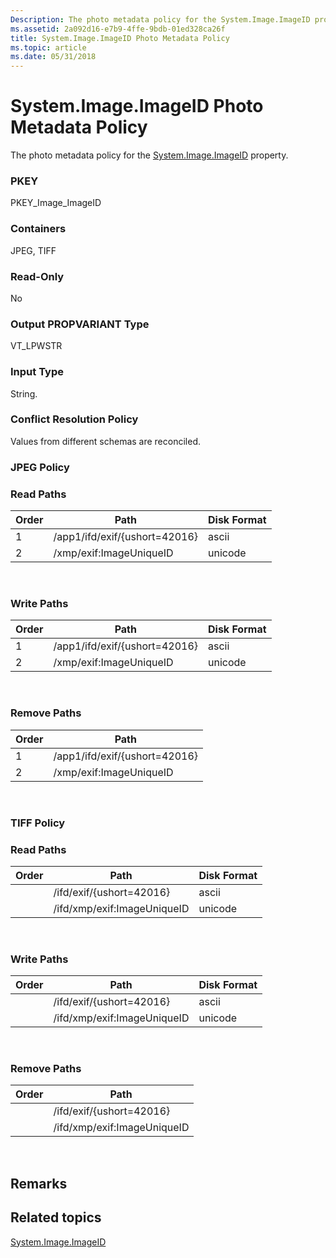 ```yaml
---
Description: The photo metadata policy for the System.Image.ImageID property.
ms.assetid: 2a092d16-e7b9-4ffe-9bdb-01ed328ca26f
title: System.Image.ImageID Photo Metadata Policy
ms.topic: article
ms.date: 05/31/2018
---
```


# System.Image.ImageID Photo Metadata Policy

The photo metadata policy for the [System.Image.ImageID](https://msdn.microsoft.com/library/bb787464(VS.85).aspx) property.

### PKEY

PKEY\_Image\_ImageID

### Containers

JPEG, TIFF

### Read-Only

No

### Output PROPVARIANT Type

VT\_LPWSTR

### Input Type

String.

### Conflict Resolution Policy

Values from different schemas are reconciled.

### JPEG Policy

### Read Paths



| Order | Path                          | Disk Format |
|-------|-------------------------------|-------------|
| 1     | /app1/ifd/exif/{ushort=42016} | ascii       |
| 2     | /xmp/exif:ImageUniqueID       | unicode     |



 

### Write Paths



| Order | Path                          | Disk Format |
|-------|-------------------------------|-------------|
| 1     | /app1/ifd/exif/{ushort=42016} | ascii       |
| 2     | /xmp/exif:ImageUniqueID       | unicode     |



 

### Remove Paths



| Order | Path                          |
|-------|-------------------------------|
| 1     | /app1/ifd/exif/{ushort=42016} |
| 2     | /xmp/exif:ImageUniqueID       |



 

### TIFF Policy

### Read Paths



| Order | Path                        | Disk Format |
|-------|-----------------------------|-------------|
|       | /ifd/exif/{ushort=42016}    | ascii       |
|       | /ifd/xmp/exif:ImageUniqueID | unicode     |



 

### Write Paths



| Order | Path                        | Disk Format |
|-------|-----------------------------|-------------|
|       | /ifd/exif/{ushort=42016}    | ascii       |
|       | /ifd/xmp/exif:ImageUniqueID | unicode     |



 

### Remove Paths



| Order | Path                        |
|-------|-----------------------------|
|       | /ifd/exif/{ushort=42016}    |
|       | /ifd/xmp/exif:ImageUniqueID |



 

## Remarks

## Related topics

<dl> <dt>

[System.Image.ImageID](https://msdn.microsoft.com/library/bb787464(VS.85).aspx)
</dt> </dl>

 

 



